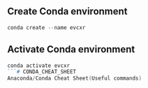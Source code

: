 ## Create Conda environment
```powershell
conda create --name evcxr
```

## Activate Conda environment
```powershell
conda activate evcxr
```# CONDA_CHEAT_SHEET
Anaconda/Conda Cheat Sheet(Useful commands)
